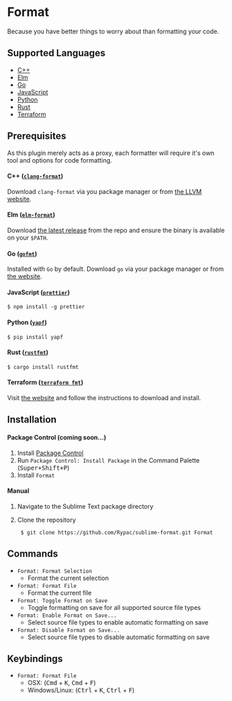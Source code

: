 # Format

Because you have better things to worry about than formatting your code.

## Supported Languages

- [C++](#c-clang-format)
- [Elm](#elm-elm-format)
- [Go](#go-gofmt)
- [JavaScript](#javascript-prettier)
- [Python](#python-yapf)
- [Rust](#rust-rustfmt)
- [Terraform](#terraform-terraform-fmt)

## Prerequisites

As this plugin merely acts as a proxy, each formatter will require it's own tool and options for code formatting.

#### C++ ([`clang-format`](http://clang.llvm.org/docs/ClangFormat.html))

Download `clang-format` via you package manager or from [the LLVM website](http://releases.llvm.org/download.html).

#### Elm ([`elm-format`](https://github.com/avh4/elm-format))

Download [the latest release](https://github.com/avh4/elm-format/releases) from the repo and ensure the binary is available on your `$PATH`.

#### Go ([`gofmt`](https://golang.org/cmd/gofmt))

Installed with `Go` by default. Download `go` via your package manager or from [the website](https://golang.org/dl).

#### JavaScript ([`prettier`](https://github.com/jlongster/prettier))

    $ npm install -g prettier

#### Python ([`yapf`](https://github.com/google/yapf))

    $ pip install yapf

#### Rust ([`rustfmt`](https://github.com/rust-lang-nursery/rustfmt))

    $ cargo install rustfmt

#### Terraform ([`terraform fmt`](https://github.com/hashicorp/terraform))

Visit [the website](https://www.terraform.io/downloads.html) and follow the instructions to download and install.

## Installation

#### Package Control (coming soon...)

1. Install [Package Control](https://packagecontrol.io)
2. Run `Package Control: Install Package` in the Command Palette (<kbd>Super+Shift+P</kbd>)
3. Install `Format`

#### Manual

1. Navigate to the Sublime Text package directory
2. Clone the repository

        $ git clone https://github.com/Rypac/sublime-format.git Format

## Commands

- `Format: Format Selection`
    + Format the current selection
- `Format: Format File`
    + Format the current file
- `Format: Toggle Format on Save`
    + Toggle formatting on save for all supported source file types
- `Format: Enable Format on Save...`
    + Select source file types to enable automatic formatting on save
- `Format: Disable Format on Save...`
    + Select source file types to disable automatic formatting on save

## Keybindings

- `Format: Format File`
    + OSX: (<kbd>Cmd</kbd> + <kbd>K</kbd>, <kbd>Cmd</kbd> + <kbd>F</kbd>)
    + Windows/Linux: (<kbd>Ctrl</kbd> + <kbd>K</kbd>, <kbd>Ctrl</kbd> + <kbd>F</kbd>)
